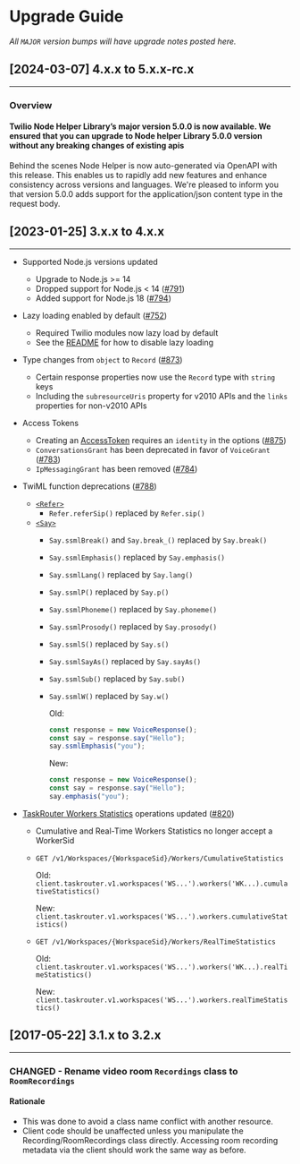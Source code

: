 # Upgrade Guide

_All `MAJOR` version bumps will have upgrade notes posted here._

## [2024-03-07] 4.x.x to 5.x.x-rc.x

---
### Overview

#### Twilio Node Helper Library’s major version 5.0.0 is now available. We ensured that you can upgrade to Node helper Library 5.0.0 version without any breaking changes of existing apis

Behind the scenes Node Helper is now auto-generated via OpenAPI with this release. This enables us to rapidly add new features and enhance consistency across versions and languages.
We're pleased to inform you that version 5.0.0 adds support for the application/json content type in the request body.

## [2023-01-25] 3.x.x to 4.x.x

---

* Supported Node.js versions updated
  * Upgrade to Node.js >= 14
  * Dropped support for Node.js < 14 ([#791](https://github.com/twilio/twilio-node/pull/791))
  * Added support for Node.js 18 ([#794](https://github.com/twilio/twilio-node/pull/794))
* Lazy loading enabled by default ([#752](https://github.com/twilio/twilio-node/pull/752))
  * Required Twilio modules now lazy load by default
  * See the [README](README.md#lazy-loading) for how to disable lazy loading
* Type changes from `object` to `Record` ([#873](https://github.com/twilio/twilio-node/pull/873))
  * Certain response properties now use the `Record` type with `string` keys
  * Including the `subresourceUris` property for v2010 APIs and the `links` properties for non-v2010 APIs
* Access Tokens
  * Creating an [AccessToken](https://www.twilio.com/docs/iam/access-tokens) requires an `identity` in the options ([#875](https://github.com/twilio/twilio-node/pull/875))
  * `ConversationsGrant` has been deprecated in favor of `VoiceGrant` ([#783](https://github.com/twilio/twilio-node/pull/783))
  * `IpMessagingGrant` has been removed ([#784](https://github.com/twilio/twilio-node/pull/784))
* TwiML function deprecations ([#788](https://github.com/twilio/twilio-node/pull/788))
  * [`<Refer>`](https://www.twilio.com/docs/voice/twiml/refer)
    * `Refer.referSip()` replaced by `Refer.sip()`
  * [`<Say>`](https://www.twilio.com/docs/voice/twiml/say/text-speech#generating-ssml-via-helper-libraries)
    * `Say.ssmlBreak()` and `Say.break_()` replaced by `Say.break()`
    * `Say.ssmlEmphasis()` replaced by `Say.emphasis()`
    * `Say.ssmlLang()` replaced by `Say.lang()`
    * `Say.ssmlP()` replaced by `Say.p()`
    * `Say.ssmlPhoneme()` replaced by `Say.phoneme()`
    * `Say.ssmlProsody()` replaced by `Say.prosody()`
    * `Say.ssmlS()` replaced by `Say.s()`
    * `Say.ssmlSayAs()` replaced by `Say.sayAs()`
    * `Say.ssmlSub()` replaced by `Say.sub()`
    * `Say.ssmlW()` replaced by `Say.w()`

      Old:

      ```js
      const response = new VoiceResponse();
      const say = response.say("Hello");
      say.ssmlEmphasis("you");
      ```

      New:

      ```js
      const response = new VoiceResponse();
      const say = response.say("Hello");
      say.emphasis("you");
      ```

* [TaskRouter Workers Statistics](https://www.twilio.com/docs/taskrouter/api/worker/statistics) operations updated ([#820](https://github.com/twilio/twilio-node/pull/820))
  * Cumulative and Real-Time Workers Statistics no longer accept a WorkerSid
  * `GET /v1/Workspaces/{WorkspaceSid}/Workers/CumulativeStatistics`

    Old: `client.taskrouter.v1.workspaces('WS...').workers('WK...).cumulativeStatistics()`

    New: `client.taskrouter.v1.workspaces('WS...').workers.cumulativeStatistics()`
  * `GET /v1/Workspaces/{WorkspaceSid}/Workers/RealTimeStatistics`

    Old: `client.taskrouter.v1.workspaces('WS...').workers('WK...).realTimeStatistics()`

    New: `client.taskrouter.v1.workspaces('WS...').workers.realTimeStatistics()`

## [2017-05-22] 3.1.x to 3.2.x

---

### CHANGED - Rename video room `Recordings` class to `RoomRecordings`

#### Rationale

* This was done to avoid a class name conflict with another resource.
* Client code should be unaffected unless you manipulate the Recording/RoomRecordings class directly. Accessing room recording metadata via the client should work the same way as before.
